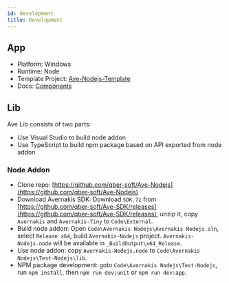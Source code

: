 ```yaml
---
id: development
title: Development
---
```


## App

-   Platform: Windows
-   Runtime: Node
-   Template Project: [Ave-Nodejs-Template](https://github.com/qber-soft/Ave-Nodejs-Template)
-   Docs: [Components](https://qber-soft.github.io/Ave-Nodejs-Docs/en/components/)

## Lib

Ave Lib consists of two parts:

-   Use Visual Studio to build node addon
-   Use TypeScript to build npm package based on API exported from node addon

### Node Addon

-   Clone repo: [https://github.com/qber-soft/Ave-Nodejs](https://github.com/qber-soft/Ave-Nodejs)
-   Download Avernakis SDK: Download `SDK.7z` from [https://github.com/qber-soft/Ave-SDK/releases](https://github.com/qber-soft/Ave-SDK/releases), unzip it, copy `Avernakis` and `Avernakis-Tiny` to `Code\External`.
-   Build node addon: Open `Code\Avernakis Nodejs\Avernakis Nodejs.sln`, select `Release x64`, build `Avernakis-Nodejs` project. `Avernakis-Nodejs.node` will be available in `_BuildOutput\x64_Release`.
-   Use node addon: copy `Avernakis-Nodejs.node` to `Code\Avernakis Nodejs\Test-Nodejs\lib`.
-   NPM package development: goto `Code\Avernakis Nodejs\Test-Nodejs`, run `npm install`, then `npm run dev:unit` or `npm run dev:app`.
